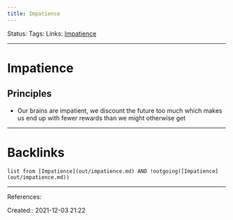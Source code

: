 ```yaml
---
title: Impatience
---
```

Status: 
Tags: 
Links: [Impatience](out/impatience.md)
___
# Impatience
## Principles
- Our brains are impatient, we discount the future too much which makes us end up with fewer rewards than we might otherwise get
___
# Backlinks
```dataview
list from [Impatience](out/impatience.md) AND !outgoing([Impatience](out/impatience.md))
```
___
References:

Created:: 2021-12-03 21:22
